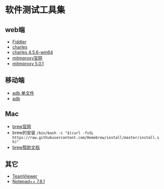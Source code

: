 # 软件测试工具集

## web端
  - [Fiddler](https://telerik-fiddler.s3.amazonaws.com/fiddler/FiddlerSetup.exe)
  - [charles](https://www.charlesproxy.com/download/#)
  - [charles 4.5.6-win64](https://www.charlesproxy.com/assets/release/4.5.6/charles-proxy-4.5.6-win64.msi)
  - [mitmproxy官网](https://www.mitmproxy.org/)
  - [mitmproxy 5.0.1](https://snapshots.mitmproxy.org/5.0.1/mitmproxy-5.0.1-windows-installer.exe)
 
## 移动端
  - [adb 单文件](https://adbshell.com/upload/adb.zip)
  - [adb](https://apkinstaller.com/)
  
## Mac
  - [brew官网](https://brew.sh/index_zh-cn)
  - brew的安装
  `/bin/bash -c "$(curl -fsSL https://raw.githubusercontent.com/Homebrew/install/master/install.sh)"`
  - [brew帮助文档](https://docs.brew.sh/)
  
## 其它
  - [TeamViewer](https://dl.teamviewer.cn/download/version_15x/TeamViewer_Setup.exe)
  - [Notepad++ 7.8.1](https://github.com/notepad-plus-plus/notepad-plus-plus/releases/download/v7.8.1/npp.7.8.1.Installer.x64.exe)
